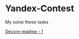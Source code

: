# Yandex-Contest
My solve these tasks

[Decore readme - 1](https://help.github.com/en/github/writing-on-github/basic-writing-and-formatting-syntax#quoting-text)
